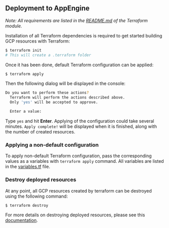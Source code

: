 <!--
    Licensed to the Apache Software Foundation (ASF) under one
    or more contributor license agreements.  See the NOTICE file
    distributed with this work for additional information
    regarding copyright ownership.  The ASF licenses this file
    to you under the Apache License, Version 2.0 (the
    "License"); you may not use this file except in compliance
    with the License.  You may obtain a copy of the License at

      http://www.apache.org/licenses/LICENSE-2.0

    Unless required by applicable law or agreed to in writing,
    software distributed under the License is distributed on an
    "AS IS" BASIS, WITHOUT WARRANTIES OR CONDITIONS OF ANY
    KIND, either express or implied.  See the License for the
    specific language governing permissions and limitations
    under the License.
-->

## Deployment to AppEngine

*Note: All requirements are listed in the [README.md](../README.md) of the Terraform module.*

Installation of all Terraform dependencies is required to get started building GCP resources with Terraform:

```bash
$ terraform init
# This will create a .terraform folder
```

Once it has been done, default Terraform configuration can be applied:

```bash
$ terraform apply
```

Then the following dialog will be displayed in the console:

```bash
Do you want to perform these actions?
  Terraform will perform the actions described above.
  Only 'yes' will be accepted to approve.

  Enter a value:
```

Type `yes` and hit **Enter**. Applying of the configuration could take several minutes. `Apply complete!` will be displayed
when it is finished, along with the number of created resources.

### Applying a non-default configuration

To apply non-default Terraform configuration, pass the corresponding values as a variables with `terraform apply`
command. All variables are listed in the [variables.tf](variables.tf) file.

### Destroy deployed resources

At any point, all GCP resources created by terraform can be destroyed using the following command:

```bash
$ terraform destroy
```

For more details on destroying deployed resources, please see
this [documentation](https://www.terraform.io/cli/commands/destroy).